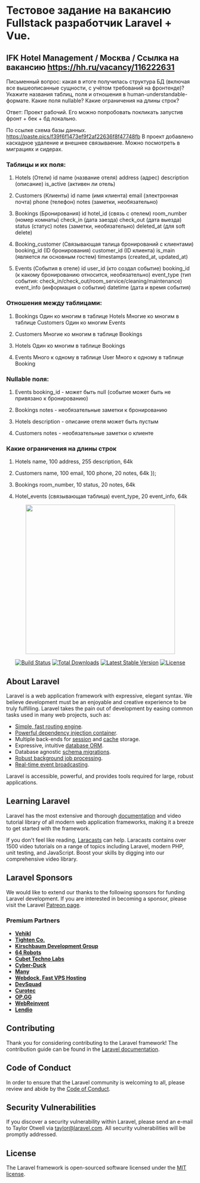 # Тестовое задание на вакансию Fullstack разработчик Laravel + Vue.
## IFK Hotel Management / Москва / Ссылка на вакансию https://hh.ru/vacancy/116222631

Письменный вопрос: какая в итоге получилась структура БД (включая все вышеописанные сущности, с учётом требований на фронтенде)? Укажите названия таблиц, поля и отношения в human-understandable-формате. Какие поля nullable? Какие ограничения на длины строк?

Ответ:  Проект рабочий. Его можно попробовать покликать запустив фронт + бек + бд локально.

По ссылке схема базы данных. 
https://paste.pics/f39f6f1473ef9f2af22636f8f47748fb
В проект добавлено каскадное удаление и внешнее связываение. Можно посмотреть в миграциях и сидерах.

### Таблицы и их поля:
1. Hotels (Отели)
id
name (название отеля)
address (адрес)
description (описание)
is_active (активен ли отель)
2. Customers (Клиенты)
id
name (имя клиента)
email (электронная почта)
phone (телефон)
notes (заметки, необязательно)
3. Bookings (Бронирования)
id
hotel_id (связь с отелем)
room_number (номер комнаты)
check_in (дата заезда)
check_out (дата выезда)
status (статус)
notes (заметки, необязательно)
deleted_at (для soft delete)

4. Booking_customer (Связывающая талица бронирований с клиентами)
booking_id (ID бронирования)
customer_id (ID клиента)
is_main (является ли основным гостем)
timestamps (created_at, updated_at)

5. Events (События в отеле)
id
user_id (кто создал событие)
booking_id (к какому бронированию относится, необязательно)
event_type (тип события: check_in/check_out/room_service/cleaning/maintenance)
event_info (информация о событии)
datetime (дата и время события)


### Отношения между таблицами:
1. Bookings
Один ко многим в таблице Hotels
Многие ко многим  в таблице Customers
Один ко многим Events 

2. Customers
Многие ко многим в таблице Bookings 

3. Hotels
Один ко многим в таблице Bookings

4. Events
Много к одному в таблице User
Много к одному в таблице Booking


### Nullable поля:
1. Events
booking_id - может быть null (событие может быть не привязано к бронированию)

2. Bookings
notes - необязательные заметки к бронированию

3. Hotels
description - описание отеля может быть пустым

4. Customers
notes - необязательные заметки о клиенте


### Какие ограничения на длины строк
1. Hotels
name, 100
address, 255
description, 64k

2. Customers
name, 100
email, 100
phone, 20
notes, 64k
});

3. Bookings
room_number, 10
status, 20
notes, 64k

4. Hotel_events (связывающая таблица)
event_type, 20
event_info, 64k


<p align="center"><a href="https://laravel.com" target="_blank"><img src="https://raw.githubusercontent.com/laravel/art/master/logo-lockup/5%20SVG/2%20CMYK/1%20Full%20Color/laravel-logolockup-cmyk-red.svg" width="400"></a></p>

<p align="center">
<a href="https://travis-ci.org/laravel/framework"><img src="https://travis-ci.org/laravel/framework.svg" alt="Build Status"></a>
<a href="https://packagist.org/packages/laravel/framework"><img src="https://img.shields.io/packagist/dt/laravel/framework" alt="Total Downloads"></a>
<a href="https://packagist.org/packages/laravel/framework"><img src="https://img.shields.io/packagist/v/laravel/framework" alt="Latest Stable Version"></a>
<a href="https://packagist.org/packages/laravel/framework"><img src="https://img.shields.io/packagist/l/laravel/framework" alt="License"></a>
</p>

## About Laravel

Laravel is a web application framework with expressive, elegant syntax. We believe development must be an enjoyable and creative experience to be truly fulfilling. Laravel takes the pain out of development by easing common tasks used in many web projects, such as:

- [Simple, fast routing engine](https://laravel.com/docs/routing).
- [Powerful dependency injection container](https://laravel.com/docs/container).
- Multiple back-ends for [session](https://laravel.com/docs/session) and [cache](https://laravel.com/docs/cache) storage.
- Expressive, intuitive [database ORM](https://laravel.com/docs/eloquent).
- Database agnostic [schema migrations](https://laravel.com/docs/migrations).
- [Robust background job processing](https://laravel.com/docs/queues).
- [Real-time event broadcasting](https://laravel.com/docs/broadcasting).

Laravel is accessible, powerful, and provides tools required for large, robust applications.

## Learning Laravel

Laravel has the most extensive and thorough [documentation](https://laravel.com/docs) and video tutorial library of all modern web application frameworks, making it a breeze to get started with the framework.

If you don't feel like reading, [Laracasts](https://laracasts.com) can help. Laracasts contains over 1500 video tutorials on a range of topics including Laravel, modern PHP, unit testing, and JavaScript. Boost your skills by digging into our comprehensive video library.

## Laravel Sponsors

We would like to extend our thanks to the following sponsors for funding Laravel development. If you are interested in becoming a sponsor, please visit the Laravel [Patreon page](https://patreon.com/taylorotwell).

### Premium Partners

- **[Vehikl](https://vehikl.com/)**
- **[Tighten Co.](https://tighten.co)**
- **[Kirschbaum Development Group](https://kirschbaumdevelopment.com)**
- **[64 Robots](https://64robots.com)**
- **[Cubet Techno Labs](https://cubettech.com)**
- **[Cyber-Duck](https://cyber-duck.co.uk)**
- **[Many](https://www.many.co.uk)**
- **[Webdock, Fast VPS Hosting](https://www.webdock.io/en)**
- **[DevSquad](https://devsquad.com)**
- **[Curotec](https://www.curotec.com/services/technologies/laravel/)**
- **[OP.GG](https://op.gg)**
- **[WebReinvent](https://webreinvent.com/?utm_source=laravel&utm_medium=github&utm_campaign=patreon-sponsors)**
- **[Lendio](https://lendio.com)**

## Contributing

Thank you for considering contributing to the Laravel framework! The contribution guide can be found in the [Laravel documentation](https://laravel.com/docs/contributions).

## Code of Conduct

In order to ensure that the Laravel community is welcoming to all, please review and abide by the [Code of Conduct](https://laravel.com/docs/contributions#code-of-conduct).

## Security Vulnerabilities

If you discover a security vulnerability within Laravel, please send an e-mail to Taylor Otwell via [taylor@laravel.com](mailto:taylor@laravel.com). All security vulnerabilities will be promptly addressed.

## License

The Laravel framework is open-sourced software licensed under the [MIT license](https://opensource.org/licenses/MIT).
